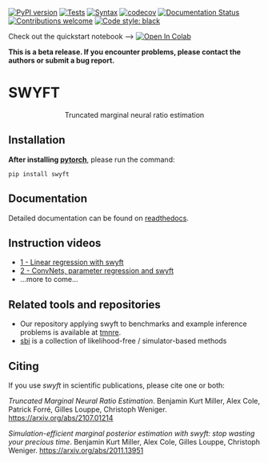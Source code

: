 [![PyPI version](https://badge.fury.io/py/swyft.svg)](https://badge.fury.io/py/swyft)
[![Tests](https://github.com/undark-lab/swyft/actions/workflows/tests.yml/badge.svg)](https://github.com/undark-lab/swyft/actions)
[![Syntax](https://github.com/undark-lab/swyft/actions/workflows/syntax.yml/badge.svg)](https://github.com/undark-lab/swyft/actions)
[![codecov](https://codecov.io/gh/undark-lab/swyft/branch/master/graph/badge.svg?token=E253LRJWWE)](https://codecov.io/gh/undark-lab/swyft)
[![Documentation Status](https://readthedocs.org/projects/swyft/badge/?version=latest)](https://swyft.readthedocs.io/en/latest/?badge=latest)
[![Contributions welcome](https://img.shields.io/badge/contributions-welcome-brightgreen.svg?style=flat)](https://github.com/undark-lab/swyft/blob/master/CONTRIBUTING.md)
[![Code style: black](https://img.shields.io/badge/code%20style-black-000000.svg)](https://github.com/psf/black)

Check out the quickstart notebook --> [![Open In Colab](https://colab.research.google.com/assets/colab-badge.svg)](https://colab.research.google.com/github/undark-lab/swyft/blob/master/notebooks/Quickstart.ipynb)

**This is a beta release. If you encounter problems, please contact the authors or submit a bug report.**

# SWYFT

<p align="center">
Truncated marginal neural ratio estimation
</p>

## Installation

**After installing [pytorch](https://pytorch.org/get-started/locally/)**, please run the command:

`pip install swyft`

## Documentation

Detailed documentation can be found on [readthedocs](https://swyft.readthedocs.io/en/latest/).

## Instruction videos

- [1 - Linear regression with swyft](https://www.loom.com/share/cefac9e4e84d482c89c5281b90121974)
- [2 - ConvNets, parameter regression and swyft](https://www.loom.com/share/1fc4785159bf4f0081e59693133a5ad3)
- ...more to come...

## Related tools and repositories

- Our repository applying swyft to benchmarks and example inference problems is available at [tmnre](https://github.com/bkmi/tmnre).
- [sbi](https://github.com/mackelab/sbi) is a collection of likelihood-free / simulator-based methods


## Citing

If you use *swyft* in scientific publications, please cite one or both:

*Truncated Marginal Neural Ratio Estimation*. Benjamin Kurt Miller, Alex Cole, Patrick Forré, Gilles Louppe, Christoph Weniger. https://arxiv.org/abs/2107.01214

*Simulation-efficient marginal posterior estimation with swyft: stop wasting your precious time*. Benjamin Kurt Miller, Alex Cole, Gilles Louppe, Christoph Weniger. https://arxiv.org/abs/2011.13951
